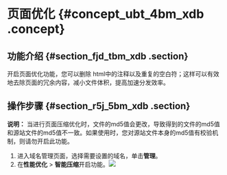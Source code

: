 # 页面优化 {#concept_ubt_4bm_xdb .concept}

## 功能介绍 {#section_fjd_tbm_xdb .section}

开启页面优化功能，您可以删除 html中的注释以及重复的空白符；这样可以有效地去除页面的冗余内容，减小文件体积，提高加速分发效率。

## 操作步骤 {#section_r5j_5bm_xdb .section}

**说明：** 当进行页面压缩优化时，文件的md5值会更改，导致得到的文件的md5值和源站文件的md5值不一致。如果使用时，您对源站文件本身的md5值有校验机制，则请勿开启此功能。

1.  进入域名管理页面，选择需要设置的域名，单击**管理**。
2.  在**性能优化** \> **智能压缩**开启功能。![](http://static-aliyun-doc.oss-cn-hangzhou.aliyuncs.com/assets/img/5160/15450383307303_zh-CN.png)

